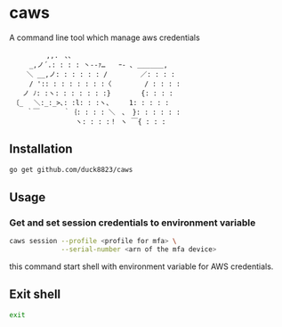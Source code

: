 # caws
A command line tool which manage aws credentials

```
　　　　　 ,,.　､､
　　　_,ノ´.: : : : 丶-‐ｧ…　　ｰ- ､ ＿＿＿＿,　 
　　 ＼ __,ノ: : : : : : /　　　　　／: : : : 
　　　/ ':: : : : : : : :〈　　　　　/ : : : :
　　ノ ﾉ: :ヽ: : : : : : :}　　　　 {: : : : 
　〔_　 ＼:_:_>､: :l: : :ヽ、　　　1: : : : : 
　　 ｀￣　　　 ｀｛: : : : ＼　、 }: : : : : :
　　　 　 　 　 　 ヽ: : : :！ ヽ ￣{ : : : 
```

## Installation
```bash
go get github.com/duck8823/caws
```

## Usage
### Get and set session credentials to environment variable
```bash
caws session --profile <profile for mfa> \
             --serial-number <arn of the mfa device>
```

this command start shell with environment variable for AWS credentials.

## Exit shell
```bash
exit
```